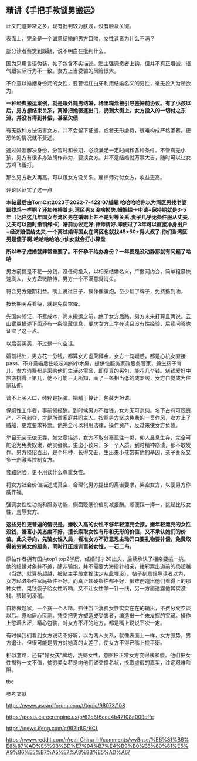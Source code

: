 ## 精讲《手把手教锁男搬运》

此文门道非常之多，现有批判较为肤浅，没有触及关键。

表面上，完全是一个诚意结婚的男方口吻，女性读者为什么不满？

部分读者察觉到蹊跷，说不明白在批判什么。

因为采用言语伪装，帖子包含不实描述。贴主强调愿者上钩，但并不真正坦诚，语气跟实际行为不一致。女方上当受骗的风险很大。


不介意以婚姻身份润的女性，要警惕红白牙利用结婚名义的男性，毫无投入为所欲为。

**一种经典搬运案例，就是跟外籍男结婚，稀里糊涂被引导签婚前协议。有了小孩以后，男方想结束关系，离婚把她驱逐出门，扔到大街上。女方投入的一切付之东流，并没有得到补偿，甚至欠债**

有无数种方法伤害女方，并不会留下证据，或者无形虐待，很难构成严格家暴。更恐怖的情况就不赘述。

通过婚姻解决身份，分暂时和长期，必须满足一定时间和各种条件。不管有无小孩，男方有很多办法胡作非为，要挟女方。并不是结婚就万事大吉，随时可以让女方鸡飞蛋打。

那么男方收入再高，可以跟女方没关系。雇律师对付女方，收益更高。

评论区证实了这一点

**本帖最后由TomCat2023于2022-7-422:07编辑 哈哈哈哈你以为湾区男找老婆跟找鸡一样啊？还加州横着走.湾区男又没啥损失.婚姻绿卡申请+保持期就是3-5年（记住这几年国女与湾区男在婚姻上并不是对等关系.妻子几乎无条件服从丈夫.丈夫可以随时撤销绿卡）婚前协议定好.律师请好.即使过了3年可以直接净身出户+经济赔偿给丈夫.一个离过婚得国女在湾区也就找45+50+得大叔了.你们当湾区男是傻子啊.哈哈哈哈哈小仙女就会打小算盘**

**所以奉子成婚就非常重要了。不怀孕不给办身份？一年要是没动静那就有问题了哈哈**

男方前提是不花一分钱，没任何投入，以相亲结婚名义，广撒网约会，简单粗暴快速刷人，女方卑微陪侍，男方一个不满意就消失。

符合男方短期利益。嘴上说过日子，操作像骗炮。至少翻了牌子，免费揩到油。

按长期关系看待，就是免费空降。

先国内领证，不费成本，尚未搬运之前，绝了女方后路，男方未来打算且两说。云山雾罩描述下面还有一条隐藏信息，要求女方上学在读且没有性经验，后续问答也证实了这一点。

以后买买买，不过是一句空话。

婚前相处，男方花一分钱，都算女方虚荣拜金，女方一句疑惑，都是心机女直接pass，不介意婚后住吱吱响的小木屋，提供性服务家政服务管家，兼生孩子育儿。女方消费都是采购他们生活必需品，即便真的买包，能花几个钱。烧钱爱好中旅游排得上第几，他不可能一无所知，画了一条相当低的成本线，女方自觉成为住家私佣。

谈不上买人口，纯粹是拐骗。把精于算计，包装为坦诚。

保姆性工作者，事前领报酬。到时候男方不给钱，女方无可奈何。名下占有可观资产，不可剥夺，才是所谓家庭共同主人。按照男方坚决免费的一贯作风，女方上了贼船，更难要求补票。他完全可以利用法律，操作资产，反过来使女方负债。

举目无亲无依无靠，如文章描述，女方不取分毫孤注一掷，仰人鼻息生存，完全可能沦为免费奴隶，确实会疯。生出小孩来，多一个人质，到时精神崩溃，都不敢发作。男方损招百出，是个坏种，长得又丑，生出来小孩带有他的基因，亲子关系又多一剂激素控制女方。

套路阴险，更不用谈什么尊重女性。

将女方社会价值描述成真空，合理化男方提出的离谱要求，架空女方，以便男方作威作福。

强调女性性功能和服务功能，侧面贬低价值削减报酬。顺便踩一捧一，挑起比较女性，羞辱女方。

**这些男性更普遍的情况是，嫌收入高的女性不够年轻漂亮会撩，嫌年轻漂亮的女性没钱，嫌富小美态度不好。擅长索取女性有形和无形的价值，又不承认她们的价值。此文导向，先骗女性入局，看准女方不好意思主动开口要礼物要补偿，免费取得贫穷美女的服务，同时打压规训富裕女性，一石二鸟。**


原帖作者拥有国内top1 top2学历，结婚时才20出头，后续承认了相亲要挑一挑。他的结婚对象并不差，除非骗炮，并不需要大海捞针相亲，抽彩票出道前的杨超越（当然，就算杨超越，被贴主手段拿捏注定从此埋没）。帖子刻意误导读者以为，女方经济条件家庭条件不好。而真正软硬条件都不好，很难创造出他们看得上的那种女性。晃钱袋子给女性听响，又不让女性拿一针一线，另一方面透露他其实没钱。猥琐到滑稽。

自称做题家，一个赛一个人精。抓住当下消费女性实实在在的输出，不费分文空谈以后。原帖居心叵测。凭空把男方塑造成受害者，编造出一个未发掘的宝藏。操作上憋着大坏，精心包装，对女方不坏的地方，都是嘴上说说下次一定。

有时候我们看到女方说话不好听，以为两人关系，就像表面上一样，女方强势，男方退让。但很可能是男方对她真的太差了，使女方不得已嘴上找平衡。

相似套路，还有"好女孩"牌坊，洗脑女性，意图把正常女方变得贱和傻。他们把女性损得一文不值，贫穷美女若是向他们递交投名状，换取虚假的嘉奖，注定艰难险阻。

tbc

参考文献

https://www.uscardforum.com/t/topic/98073/108

https://posts.careerengine.us/p/62c8f6cce4b47108a009cffc

https://news.ifeng.com/c/8I2lr8GrKCL

https://www.reddit.com/r/real_China_irl/comments/vw8nsc/%E6%81%B6%E8%87%AD%E5%9B%BD%E7%94%B7%E4%B9%B0%E8%80%81%E5%A9%86%E5%B7%A5%E7%A8%8B%E5%AD%A6/
